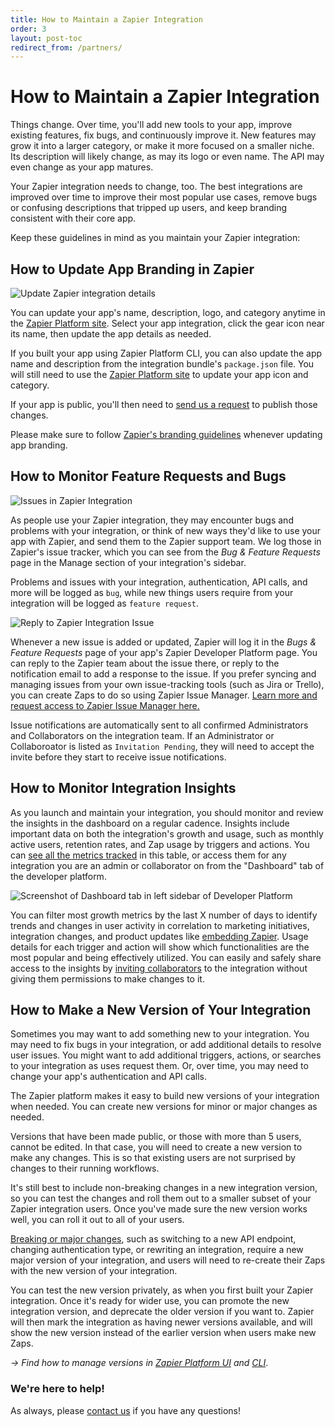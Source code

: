 ```yaml
---
title: How to Maintain a Zapier Integration
order: 3
layout: post-toc
redirect_from: /partners/
---
```


# How to Maintain a Zapier Integration

Things change. Over time, you'll add new tools to your app, improve existing features, fix bugs, and continuously improve it. New features may grow it into a larger category, or make it more focused on a smaller niche. Its description will likely change, as may its logo or even name. The API may even change as your app matures.

Your Zapier integration needs to change, too. The best integrations are improved over time to improve their most popular use cases, remove bugs or confusing descriptions that tripped up users, and keep branding consistent with their core app.

Keep these guidelines in mind as you maintain your Zapier integration:

## How to Update App Branding in Zapier

![Update Zapier integration details](https://cdn.zappy.app/21501f70d3d15a341e6dc7ea90690ee6.png)

You can update your app's name, description, logo, and category anytime in the [Zapier Platform site](https://zapier.com/app/developer). Select your app integration, click the gear icon near its name, then update the app details as needed.

If you built your app using Zapier Platform CLI, you can also update the app name and description from the integration bundle's `package.json` file. You will still need to use the [Zapier Platform site](https://zapier.com/app/developer) to update your app icon and category.

If your app is public, you'll then need to [send us a request](mailto:partners@zapier.com) to publish those changes.

Please make sure to follow [Zapier's branding guidelines](https://platform.zapier.com/partners/planning-guide) whenever updating app branding.

## How to Monitor Feature Requests and Bugs

![Issues in Zapier Integration](https://cdn.zappy.app/b986eef73a1558ee3e121cf5d985339a.png)

As people use your Zapier integration, they may encounter bugs and problems with your integration, or think of new ways they'd like to use your app with Zapier, and send them to the Zapier support team. We log those in Zapier's issue tracker, which you can see from the _Bug & Feature Requests_ page in the Manage section of your integration's sidebar.

Problems and issues with your integration, authentication, API calls, and more will be logged as `bug`, while new things users require from your integration will be logged as `feature request`.

![Reply to Zapier Integration Issue](https://cdn.zappy.app/a5808bdc70214728d0eac9f569f2d2e7.png)

Whenever a new issue is added or updated, Zapier will log it in the _Bugs & Feature Requests_ page of your app's Zapier Developer Platform page. You can reply to the Zapier team about the issue there, or reply to the notification email to add a response to the issue. If you prefer syncing and managing issues from your own issue-tracking tools (such as Jira or Trello), you can create Zaps to do so using Zapier Issue Manager. [Learn more and request access to Zapier Issue Manager here.](https://platform.zapier.com/partners/zim)

Issue notifications are automatically sent to all confirmed Administrators and Collaborators on the integration team. If an Administrator or Collaboroator is listed as `Invitation Pending`, they will need to accept the invite before they start to receive issue notifications.

## How to Monitor Integration Insights

As you launch and maintain your integration, you should monitor and review the insights in the dashboard on a regular cadence. Insights include important data on both the integration's growth and usage, such as monthly active users, retention rates, and Zap usage by triggers and actions. You can [see all the metrics tracked](https://platform.zapier.com/partners/integration-quality#integration-insights-definitions) in this table, or access them for any integration you are an admin or collaborator on from the "Dashboard" tab of the developer platform.

![Screenshot of Dashboard tab in left sidebar of Developer Platform](https://cdn.zappy.app/d7a53ee12f8fb94a44edbc0f8e3195ea.png)

You can filter most growth metrics by the last X number of days to identify trends and changes in user activity in correlation to marketing initiatives, integration changes, and product updates like [embedding Zapier](https://platform.zapier.com/embed/full-zapier-experience). Usage details for each trigger and action will show which functionalities are the most popular and being effectively utilized. You can easily and safely share access to the insights by [inviting collaborators](https://platform.zapier.com/quickstart/invite-team-member#collaborator) to the integration without giving them permissions to make changes to it.

## How to Make a New Version of Your Integration

Sometimes you may want to add something new to your integration. You may need to fix bugs in your integration, or add additional details to resolve user issues. You might want to add additional triggers, actions, or searches to your integration as uses request them. Or, over time, you may need to change your app's authentication and API calls.

The Zapier platform makes it easy to build new versions of your integration when needed. You can create new versions for minor or major changes as needed.

Versions that have been made public, or those with more than 5 users, cannot be edited. In that case, you will need to create a new version to make any changes. This is so that existing users are not surprised by changes to their running workflows.

It's still best to include non-breaking changes in a new integration version, so you can test the changes and roll them out to a smaller subset of your Zapier integration users. Once you've made sure the new version works well, you can roll it out to all of your users.

[Breaking or major changes](https://platform.zapier.com/docs/versions#what-is-a-breaking-change), such as switching to a new API endpoint, changing authentication type, or rewriting an integration, require a new major version of your integration, and users will need to re-create their Zaps with the new version of your integration.

You can test the new version privately, as when you first built your Zapier integration. Once it's ready for wider use, you can promote the new integration version, and deprecate the older version if you want to. Zapier will then mark the integration as having newer versions available, and will show the new version instead of the earlier version when users make new Zaps.

_→ Find how to manage versions in [Zapier Platform UI](https://platform.zapier.com/docs/versions) and [CLI](https://github.com/zapier/zapier-platform/blob/master/packages/cli/README.md#deploying-an-app-version)_.



### We're here to help!

As always, please [contact us](https://developer.zapier.com/contact) if you have any questions!
